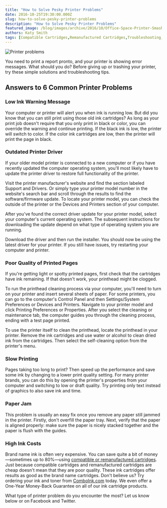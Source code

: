 ```yaml
---
title: "How to Solve Pesky Printer Problems"
date: 2016-10-25T19:30:00.000Z
slug: how-to-solve-pesky-printer-problems
description: "How to Solve Pesky Printer Problems"
featured_image: /blog/images/archive/2016/10/Office-Space-Printer-Smash-1.jpg
authors: Katy Smith
tags: [Compatible Cartridges,Remanufactured Cartridges,Troubleshooting,printhead,Printer Maintenance,Ink Cartridges]
---
```


![Printer problems](/blog/images/Office-Space-Printer-Smash.jpg "Scene from Office Space movie")

You need to print a report pronto, and your printer is showing error messages. What should you do? Before giving up or trashing your printer, try these simple solutions and troubleshooting tips.

## Answers to 6 Common Printer Problems

### Low Ink Warning Message

Your computer or printer will alert you when ink is running low. But did you know that you can still print using those old ink cartridges? As long as your print job doesn't require that you only print in black or color, you can override the warning and continue printing. If the black ink is low, the printer will switch to color. If the color ink cartridges are low, then the printer will print the page in black.

### Outdated Printer Driver

If your older model printer is connected to a new computer or if you have recently updated the computer operating system, you'll most likely have to update the printer driver to restore full functionality of the printer.

Visit the printer manufacturer's website and find the section labeled Support and Drivers. Or simply type your printer model number in the website's search bar and scroll through the results to find the software/firmware update. To locate your printer model, you can check the outside of the printer or the Devices and Printers section of your computer.

After you've found the correct driver update for your printer model, select your computer's current operating system. The subsequent instructions for downloading the update depend on what type of operating system you are running.

Download the driver and then run the installer. You should now be using the latest driver for your printer. If you still have issues, try restarting your computer and printer.

### Poor Quality of Printed Pages

If you're getting light or spotty printed pages, first check that the cartridges have ink remaining. If that doesn't work, your printhead might be clogged.

To run the printhead cleaning process via your computer, you'll need to turn on your printer and insert several sheets of paper. For some printers, you can go to the computer's Control Panel and then Settings/System Preferences or Devices and Printers. Navigate to your printer model and click Printing Preferences or Properties. After you select the cleaning or maintenance tab, the computer guides you through the cleaning process, ending with a test page printed.

To use the printer itself to clean the printhead, locate the printhead in your printer. Remove the ink cartridges and use water or alcohol to clean dried ink from the cartridges. Then select the self-cleaning option from the printer's menu.

### Slow Printing

Pages taking too long to print? Then speed up the performance and save some ink by changing to a lower print quality setting. For many printer brands, you can do this by opening the printer's properties from your computer and switching to low or draft quality. Try printing only text instead of graphics to also save ink and time.

###  Paper Jam

This problem is usually an easy fix once you remove any paper still jammed in the printer. Firstly, don't overfill the paper tray. Next, verify that the paper is aligned properly: make sure the paper is nicely stacked together and the paper is flush with the guides.

### High Ink Costs

Brand name ink is often very expensive. You can save quite a bit of money—sometimes up to 80%—using [compatible or remanufactured cartridges](https://www.comboink.com/blog/how-remanufactured-cartridges-are-changing-the-printing-industry/). Just because compatible cartridges and remanufactured cartridges are cheap doesn't mean that they are poor quality. These ink cartridges offer results as good as the brand name cartridges. Don't believe us? Try ordering your ink and toner from [ComboInk.com](https://www.comboink.com/) today. We even offer a One-Year Money-Back Guarantee on all of our ink cartridge products.

What type of printer problem do you encounter the most? Let us know below or on Facebook and Twitter.